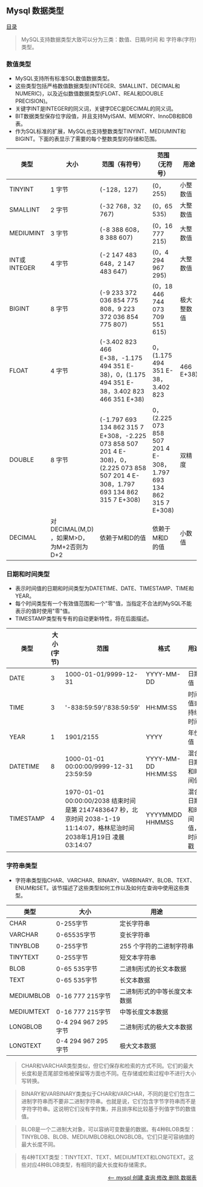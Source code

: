 ## Mysql 数据类型

<a href="README.md">目录</a>

> MySQL支持数据类型大致可以分为三类：数值、日期/时间 和 字符串(字符) 类型。

### 数值类型

* MySQL支持所有标准SQL数值数据类型。
* 这些类型包括严格数值数据类型(INTEGER、SMALLINT、DECIMAL和NUMERIC)，以及近似数值数据类型(FLOAT、REAL和DOUBLE PRECISION)。
* 关键字INT是INTEGER的同义词，关键字DEC是DECIMAL的同义词。
* BIT数据类型保存位字段值，并且支持MyISAM、MEMORY、InnoDB和BDB表。
* 作为SQL标准的扩展，MySQL也支持整数类型TINYINT、MEDIUMINT和BIGINT。下面的表显示了需要的每个整数类型的存储和范围。


|类型 			    |大小	 |范围（有符号） 						             |范围（无符号） 		  |用途
|--------------|------|------------------------------------|-------------------|-------------------
|TINYINT 		  |1 字节	|(-128，127) 							           |(0，255) 				  |小整数值
|SMALLINT 		|2 字节	|(-32 768，32 767) 						       |(0，65 535) 			  |大整数值
|MEDIUMINT 		|3 字节	|(-8 388 608，8 388 607) 				     |(0，16 777 215) 		|大整数值
|INT或INTEGER |4 字节	|(-2 147 483 648，2 147 483 647) 		|(0，4 294 967 295) 	|大整数值
|BIGINT 		  |8 字节	|(-9 233 372 036 854 775 808，9 223 372 036 854 775 807) 	 |(0，18 446 744 073 709 551 615) 	|极大整数值
|FLOAT 			  |4 字节	|(-3.402 823 466 E+38，-1.175 494 351 E-38)，0，(1.175 494 351 E-38，3.402 823 466 351 E+38) 	|0，(1.175 494 351 E-38，3.402 823 |466 E+38) 	|单精度	|浮点数值
|DOUBLE 		  |8 字节 	 |(-1.797 693 134 862 315 7 E+308，-2.225 073 858 507 201 4 E-308)，0，(2.225 073 858 507 201 4 E-308，1.797 693 134 862 315 7 E+308) 				|0，(2.225 073 858 507 201 4 E-308，1.797 693 134 862 315 7 E+308) 	|双精度	|浮点数值
|DECIMAL 		|对DECIMAL(M,D) ，如果M>D，为M+2否则为D+2 	|依赖于M和D的值 	|依赖于M和D的值 	|小数值


### 日期和时间类型

* 表示时间值的日期和时间类型为DATETIME、DATE、TIMESTAMP、TIME和YEAR。
* 每个时间类型有一个有效值范围和一个"零"值，当指定不合法的MySQL不能表示的值时使用"零"值。
* TIMESTAMP类型有专有的自动更新特性，将在后面描述。

|类型			| 大小(字节)  	|范围 										|格式 					      |用途
|---------|-------------|-------------------------|---------------------|----------------------
|DATE			| 3 			|1000-01-01/9999-12-31						|YYYY-MM-DD 			|日期值
|TIME			| 3 			|'-838:59:59'/'838:59:59'					|HH:MM:SS 				|时间值或持续时间
|YEAR			| 1 			|1901/2155									|YYYY 					|年份值
|DATETIME		| 8 			|1000-01-01 00:00:00/9999-12-31 23:59:59 	|YYYY-MM-DD HH:MM:SS 	|混合日期和时间值
|TIMESTAMP		| 4 			|1970-01-01 00:00:00/2038 结束时间是第 2147483647 秒，北京时间 2038-1-19 11:14:07，格林尼治时间 2038年1月19日 凌晨 03:14:07|YYYYMMDD HHMMSS 	|混合日期和时间值，时间戳


### 字符串类型

* 字符串类型指CHAR、VARCHAR、BINARY、VARBINARY、BLOB、TEXT、ENUM和SET。该节描述了这些类型如何工作以及如何在查询中使用这些类型。

|类型			| 	大小 					|用途
|---------------|---------------------------|----------------------------
|CHAR			| 	0-255字节 				|定长字符串
|VARCHAR		| 	0-65535字节 			|变长字符串
|TINYBLOB		| 	0-255字节 				|255 个字符的二进制字符串
|TINYTEXT		| 	0-255字节 				|短文本字符串
|BLOB			| 	0-65 535字节			|二进制形式的长文本数据
|TEXT			| 	0-65 535字节			|长文本数据
|MEDIUMBLOB		| 	0-16 777 215字节 		|二进制形式的中等长度文本数据
|MEDIUMTEXT		| 	0-16 777 215字节		|中等长度文本数据
|LONGBLOB		| 	0-4 294 967 295字节 	|二进制形式的极大文本数据
|LONGTEXT		| 	0-4 294 967 295字节 	|极大文本数据

> CHAR和VARCHAR类型类似，但它们保存和检索的方式不同。它们的最大长度和是否尾部空格被保留等方面也不同。在存储或检索过程中不进行大小写转换。

> BINARY和VARBINARY类类似于CHAR和VARCHAR，不同的是它们包含二进制字符串而不要非二进制字符串。也就是说，它们包含字节字符串而不是字符字符串。这说明它们没有字符集，并且排序和比较基于列值字节的数值值。

> BLOB是一个二进制大对象，可以容纳可变数量的数据。有4种BLOB类型：TINYBLOB、BLOB、MEDIUMBLOB和LONGBLOB。它们只是可容纳值的最大长度不同。

> 有4种TEXT类型：TINYTEXT、TEXT、MEDIUMTEXT和LONGTEXT。这些对应4种BLOB类型，有相同的最大长度和存储需求。


<a href="create-show-alter-drop-tables.md" style="float: right;"><—— mysql 创建 查询 修改 删除 数据表</a>
